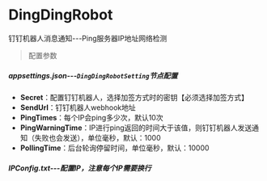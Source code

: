 # DingDingRobot
钉钉机器人消息通知---Ping服务器IP地址网络检测

> 配置参数

##### **appsettings.json**---`DingDingRobotSetting`节点配置

- **Secret**：配置钉钉机器人，选择加签方式时的密钥【必须选择加签方式】
- **SendUrl**：钉钉机器人webhook地址
- **PingTimes**：每个IP会ping多少次，默认10次
- **PingWarningTime**：IP进行ping返回的时间大于该值，则钉钉机器人发送通知（失败也会发送），单位毫秒，默认：1000
- **PollingTime**：后台轮询停留时间，单位毫秒，默认：10000

##### IPConfig.txt---配置IP，注意每个IP需要换行





